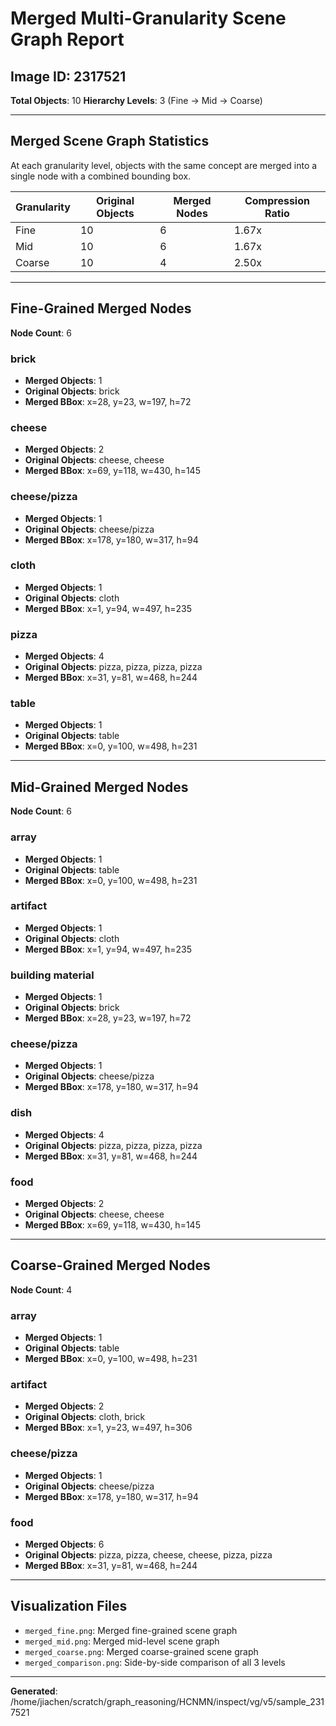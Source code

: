 # Merged Multi-Granularity Scene Graph Report

## Image ID: 2317521

**Total Objects**: 10
**Hierarchy Levels**: 3 (Fine → Mid → Coarse)

---

## Merged Scene Graph Statistics

At each granularity level, objects with the same concept are merged into a single node with a combined bounding box.

| Granularity | Original Objects | Merged Nodes | Compression Ratio |
|-------------|------------------|--------------|-------------------|
| Fine | 10 | 6 | 1.67x |
| Mid | 10 | 6 | 1.67x |
| Coarse | 10 | 4 | 2.50x |

---

## Fine-Grained Merged Nodes

**Node Count**: 6

### brick
- **Merged Objects**: 1
- **Original Objects**: brick
- **Merged BBox**: x=28, y=23, w=197, h=72

### cheese
- **Merged Objects**: 2
- **Original Objects**: cheese, cheese
- **Merged BBox**: x=69, y=118, w=430, h=145

### cheese/pizza
- **Merged Objects**: 1
- **Original Objects**: cheese/pizza
- **Merged BBox**: x=178, y=180, w=317, h=94

### cloth
- **Merged Objects**: 1
- **Original Objects**: cloth
- **Merged BBox**: x=1, y=94, w=497, h=235

### pizza
- **Merged Objects**: 4
- **Original Objects**: pizza, pizza, pizza, pizza
- **Merged BBox**: x=31, y=81, w=468, h=244

### table
- **Merged Objects**: 1
- **Original Objects**: table
- **Merged BBox**: x=0, y=100, w=498, h=231

---

## Mid-Grained Merged Nodes

**Node Count**: 6

### array
- **Merged Objects**: 1
- **Original Objects**: table
- **Merged BBox**: x=0, y=100, w=498, h=231

### artifact
- **Merged Objects**: 1
- **Original Objects**: cloth
- **Merged BBox**: x=1, y=94, w=497, h=235

### building material
- **Merged Objects**: 1
- **Original Objects**: brick
- **Merged BBox**: x=28, y=23, w=197, h=72

### cheese/pizza
- **Merged Objects**: 1
- **Original Objects**: cheese/pizza
- **Merged BBox**: x=178, y=180, w=317, h=94

### dish
- **Merged Objects**: 4
- **Original Objects**: pizza, pizza, pizza, pizza
- **Merged BBox**: x=31, y=81, w=468, h=244

### food
- **Merged Objects**: 2
- **Original Objects**: cheese, cheese
- **Merged BBox**: x=69, y=118, w=430, h=145

---

## Coarse-Grained Merged Nodes

**Node Count**: 4

### array
- **Merged Objects**: 1
- **Original Objects**: table
- **Merged BBox**: x=0, y=100, w=498, h=231

### artifact
- **Merged Objects**: 2
- **Original Objects**: cloth, brick
- **Merged BBox**: x=1, y=23, w=497, h=306

### cheese/pizza
- **Merged Objects**: 1
- **Original Objects**: cheese/pizza
- **Merged BBox**: x=178, y=180, w=317, h=94

### food
- **Merged Objects**: 6
- **Original Objects**: pizza, pizza, cheese, cheese, pizza, pizza
- **Merged BBox**: x=31, y=81, w=468, h=244

---

## Visualization Files

- `merged_fine.png`: Merged fine-grained scene graph
- `merged_mid.png`: Merged mid-level scene graph
- `merged_coarse.png`: Merged coarse-grained scene graph
- `merged_comparison.png`: Side-by-side comparison of all 3 levels

---

**Generated**: /home/jiachen/scratch/graph_reasoning/HCNMN/inspect/vg/v5/sample_2317521
